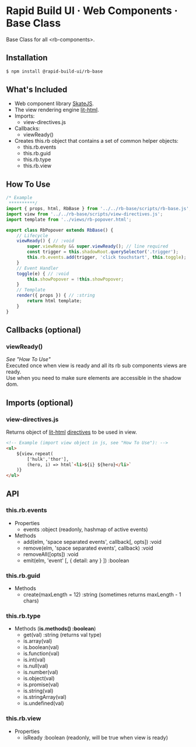 # Rapid Build UI · Web Components · Base Class
Base Class for all &lt;rb-components&gt;.  


## Installation
```bash
$ npm install @rapid-build-ui/rb-base
```


## What's Included
* Web component library [SkateJS](http://skatejs.netlify.com/).
* The view rendering engine [lit-html](https://polymer.github.io/lit-html/).
* Imports:
	* view-directives.js
* Callbacks:
	* viewReady()
* Creates this.rb object that contains a set of common helper objects:
	* this.rb.events
	* this.rb.guid
	* this.rb.type
	* this.rb.view


## How To Use
```js
/* Example
 **********/
import { props, html, RbBase } from '../../rb-base/scripts/rb-base.js';
import view from '../../rb-base/scripts/view-directives.js';
import template from '../views/rb-popover.html';

export class RbPopover extends RbBase() {
	// Lifecycle
	viewReady() { // :void
		super.viewReady && super.viewReady(); // line required
		const trigger = this.shadowRoot.querySelector('.trigger');
		this.rb.events.add(trigger, 'click touchstart', this.toggle);
	}
	// Event Handler
	toggle(e) { // :void
		this.showPopover = !this.showPopover;
	}
	// Template
	render({ props }) { // :string
		return html template;
	}
}
```


## Callbacks (optional)

### viewReady()
*See "How To Use"*  
Executed once when view is ready and all its rb sub components views are ready.  
Use when you need to make sure elements are accessible in the shadow dom.


## Imports (optional)

### view-directives.js
Returns object of
[lit-html](https://polymer.github.io/lit-html/guide/writing-templates.html#directives)
[directives](https://github.com/rapid-build-ui/rb-base/blob/master/src/client/scripts/view-directives.js)
to be used in view.

```html
<!-- Example (import view object in js, see "How To Use"): -->
<ul>
	${view.repeat(
		['hulk','thor'],
		(hero, i) => html`<li>${i} ${hero}</li>`
	)}
</ul>
```


## API

### this.rb.events
* Properties
	* events :object (readonly, hashmap of active events)
* Methods
	* add(elm, 'space separated events', callback[, opts]) :void
	* remove(elm, 'space separated events', callback) :void
	* removeAll([opts]) :void
	* emit(elm, 'event' [, { detail: any } ]) :boolean


### this.rb.guid
* Methods
	* create(maxLength = 12) :string (sometimes returns maxLength - 1 chars)


### this.rb.type
* Methods (**is.methods() :boolean**)
	* get(val) :string (returns val type)
	* is.array(val)
	* is.boolean(val)
	* is.function(val)
	* is.int(val)
	* is.null(val)
	* is.number(val)
	* is.object(val)
	* is.promise(val)
	* is.string(val)
	* is.stringArray(val)
	* is.undefined(val)


### this.rb.view
* Properties
	* isReady :boolean (readonly, will be true when view is ready)